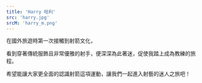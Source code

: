 ```yaml
---
title: 'Harry 哈利'
src: 'harry.jpg'
srcM: 'harry_m.png'
---
```


在國外旅遊時第一次接觸到射箭文化，

看到穿著傳統服飾且非常優雅的射手，便深深為此著迷，促使我踏上成為教練的旅程。

希望能讓大家更全面的認識射箭這項運動，讓我們一起進入射藝的迷人之旅吧！
